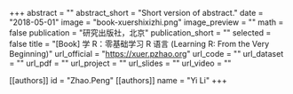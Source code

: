 +++
abstract = ""
abstract_short = "Short version of abstract."
date = "2018-05-01"
image = "book-xuershixizhi.png"
image_preview = ""
math = false
publication = "研究出版社，北京"
publication_short = ""
selected = false
title = "[Book] 学 R：零基础学习 R 语言 (Learning R: From the Very Beginning)"
url_official = "https://xuer.pzhao.org"
url_code = ""
url_dataset = ""
url_pdf = ""
url_project = ""
url_slides = ""
url_video = ""

[[authors]]
    id = "Zhao.Peng"
[[authors]]
    name = "Yi Li"
+++
